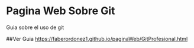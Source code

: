 # Pagina Web Sobre Git
Guia sobre el uso de git

##Ver Guia
https://faberordonez1.github.io/paginaWeb/GitProfesional.html
